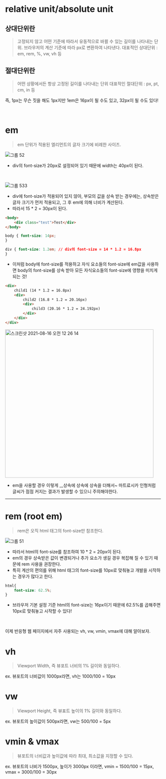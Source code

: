 # relative unit/absolute unit

## 상대단위란

> 고정되지 않고 어떤 기준에 따라서 유동적으로 바뀔 수 있는 길이를 나타내는 단위.
> 브라우저의 계산 기준에 따라 px로 변환하여 나타낸다.
> 대표적인 상대단위 : em, rem, %, vw, vh 등

## 절대단위란

> 어떤 상황에서든 항상 고정된 길이를 나타내는 단위
> 대표적인 절대단위 : px, pt, cm, in 등

즉, 1px는 무슨 짓을 해도 1px지만 1em은 16px이 될 수도 있고, 32px이 될 수도 있다! 



</br>

# em 
> em 단위가 적용된 엘리먼트의 글자 크기에 비례한 사이즈.

![그룹 52](https://user-images.githubusercontent.com/48905932/129482613-f4ac0510-53a9-43d2-8ace-04fbf33ea893.png)

- div의 font-size가 20px로 설정되어 있기 때문에 width는 40px이 된다.

</br>

![그룹 533](https://user-images.githubusercontent.com/48905932/129482733-21b165ad-0218-4b71-8186-ad05f5c485fb.png)

- div에 font-size가 적용되어 있지 않아, 부모의 값을 상속 받는 경우에는, 상속받은 글자 크기가 먼저 적용되고, 그 후 em에 의해 너비가 계산된다.
- 따라서 15 * 2 = 30px이 된다.


```html
<body> 
    <div class="test">Test</div> 
</body>
```

```css
body { font-size: 14px; 
}

div { font-size: 1.2em; // div의 font-size = 14 * 1.2 = 16.8px 
}
```

- 이처럼 body에 font-size를 적용하고 자식 요소들의 font-size에 em값을 사용하면 body의 font-size를 상속 받아 모든 자식요소들의 font-size에 영향을 미치게 되는 것!

```html
<div>
    child1 (14 * 1.2 = 16.8px)
    <div>
        child2 (16.8 * 1.2 = 20.16px)
        <div>
            child3 (20.16 * 1.2 = 24.192px)
        </div>
    </div>
</div>
```
<img width="480" alt="스크린샷 2021-08-16 오전 12 26 14" src="https://user-images.githubusercontent.com/48905932/129483624-e6e69e70-c244-4665-8db6-031ad9f944a4.png">

- em을 사용할 경우 이렇게 ,,,상속에 상속에 상속을 더해서~ 마트료시카 인형처럼 글씨가 점점 커지는 결과가 발생할 수 있으니 주의해야한다.

---

# rem (root em)
> rem은 오직 html 태그의 font-size만 참조한다.

![그룹 51](https://user-images.githubusercontent.com/48905932/129483017-aeba5f92-1f90-4df3-a2a2-eb6a6fad725d.png)

- 따라서 html의 font-size를 참조하여 10 * 2 = 20px이 된다.
- em의 경우 상속받은 값이 변경되거나 추가 요소가 생길 경우 복잡해 질 수 있기 때문에 rem 사용을 권장한다. 
- 특히 계산의 편의를 위해 html 태그의 font-size를 10px로 맞춰놓고 개발을 시작하는 경우가 많다고 한다.

```css
html{
    font-size: 62.5%;
}
```

- 브라우저 기본 설정 기준 html의 font-size는 16px이기 때문에 62.5%를 곱해주면 10px로 맞춰놓고 시작할 수 있다!

</br>

이제 반응형 웹 페이지에서 자주 사용되는 vh, vw, vmin, vmax에 대해 알아보자.

# vh 
> Viewport Width, 즉 뷰포트 너비의 1% 길이와 동일하다.

ex. 뷰포트의 너비값이 1000px라면, vh는 1000/100 = 10px

# vw
> Viewport Height, 즉 뷰표트 높이의 1% 길이와 동일하다.

ex. 뷰포트의 높이값이 500px라면, vw는 500/100 = 5px

# vmin & vmax
> 뷰포트의 너비값과 높이값에 따라 최대, 최소값을 지정할 수 있다.

ex. 뷰포트의 너비가 1500px, 높이가 3000px 이라면, vmin = 1500/100 = 15px, vmax = 3000/100 = 30px


